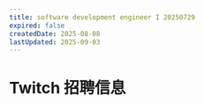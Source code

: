 ```yaml
---
title: software development engineer I 20250729
expired: false
createdDate: 2025-08-08
lastUpdated: 2025-09-03
---
```


# Twitch 招聘信息

<JobPostingTable job-posting-json-path="twitch/data/software-development-engineer-20250729.json" />
